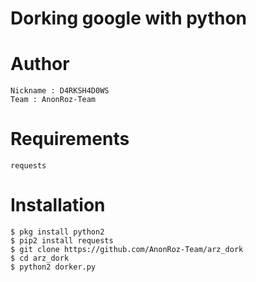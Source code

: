 # Dorking google with python

# Author
```
Nickname : D4RKSH4D0WS
Team : AnonRoz-Team
```

# Requirements
```
requests
```

# Installation
```
$ pkg install python2
$ pip2 install requests 
$ git clone https://github.com/AnonRoz-Team/arz_dork
$ cd arz_dork
$ python2 dorker.py
```

